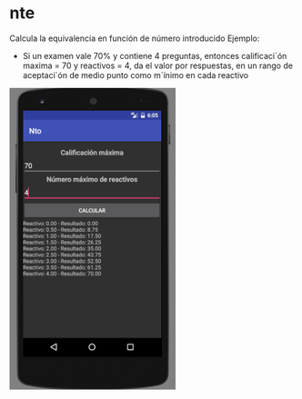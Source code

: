 # nte
Calcula la equivalencia en función de número introducido 
Ejemplo:
- Si un examen vale 70% y contiene 4 preguntas, entonces calificaci´ón maxima =  70 y reactivos = 4, da el valor por respuestas, en un rango de aceptaci´ón de medio punto como m´ínimo en cada reactivo

![vista](./vista.png "Vista")
